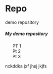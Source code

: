 # Repo
demo repository
<h5>My demo repository</h5>
<ol>
  <l1>PT 1</li><br>
  <l1>Pt 2</li><br>
  <l1>Pt 3</li><br>
</ol>
<p>

nckddka jxf jhsj jkjfs
</p>

